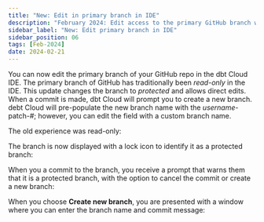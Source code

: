 ```yaml
---
title: "New: Edit in primary branch in IDE"
description: "February 2024: Edit access to the primary GitHub branch while in the IDE. This was previously a read-only feature."
sidebar_label: "New: Edit primary branch in IDE"
sidebar_position: 06
tags: [Feb-2024]
date: 2024-02-21
---
```


You can now edit the primary branch of your GitHub repo in the dbt Cloud IDE. The primary branch of GitHub has traditionally been _read-only_ in the IDE. This update changes the branch to _protected_ and allows direct edits. When a commit is made, dbt Cloud will prompt you to create a new branch. debt Cloud will pre-populate the new branch name with the _username_-patch-#; however, you can edit the field with a custom branch name.

The old experience was read-only:

<Lightbox src="/img/docs/dbt-cloud/using-dbt-cloud/read-only.png" width="90%" title="Old read-only experience"/>

The branch is now displayed with a lock icon to identify it as a protected branch:

<Lightbox src="/img/docs/dbt-cloud/using-dbt-cloud/protected.png" width="90%" title="New protected experience"/>

When you a commit to the branch, you receive a prompt that warns them that it is a protected branch, with the option to cancel the commit or create a new branch:

<Lightbox src="/img/docs/dbt-cloud/using-dbt-cloud/commit-popup.png" width="90%" title="Protected branch pop-up window"/>

When you choose **Create new branch**, you are presented with a window where you can enter the branch name and commit message:

<Lightbox src="/img/docs/dbt-cloud/using-dbt-cloud/create-new-branch.png" width="90%" title="Create new branch window"/>